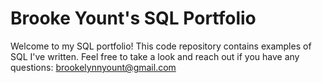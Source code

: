 # Brooke Yount's SQL Portfolio

Welcome to my SQL portfolio! This code repository contains examples of SQL I've written. Feel free to take a look and reach out if you have any questions: brookelynnyount@gmail.com
